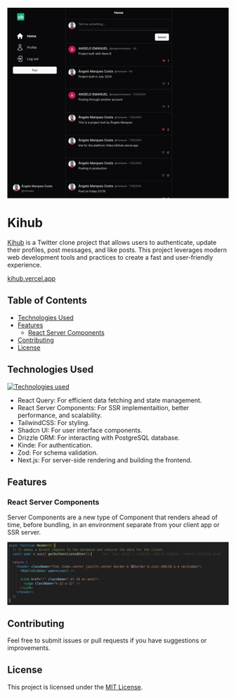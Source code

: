 <p align="center"><img align="center" width="880" src="./.github/images/home.png" alt="Kihub Home Page"></p>

# Kihub
[Kihub](https://kihub.vercel.app/) is a Twitter clone project that allows users to authenticate, update their profiles, post messages, and like posts. This project leverages modern web development tools and practices to create a fast and user-friendly experience.

[kihub.vercel.app](https://kihub.vercel.app/)

## Table of Contents
- [Technologies Used](#technologies-used) 
- [Features](#features) 
    - [React Server Components](#react-server-components)
- [Contributing](#contributing)
- [License](#license)

## Technologies Used
[![Technologies used](https://skillicons.dev/icons?i=ts,react,nextjs,tailwindcss,postgresql)](https://skillicons.dev)
- React Query: For efficient data fetching and state management.
- React Server Components: For SSR implementaition, better performance, and scalability. 
- TailwindCSS: For styling.
- Shadcn UI: For user interface components.
- Drizzle ORM: For interacting with PostgreSQL database.
- Kinde: For authentication.
- Zod: For schema validation.
- Next.js: For server-side rendering and building the frontend.

## Features
### React Server Components
Server Components are a new type of Component that renders ahead of time, before bundling, in an environment separate from your client app or SSR server.
<p align="center"><img align="center" width="680" src="./.github/images/rsc.png" alt="Kihub Home Page"></p>

## Contributing
Feel free to submit issues or pull requests if you have suggestions or improvements.

## License
This project is licensed under the [MIT License](LICENSE).